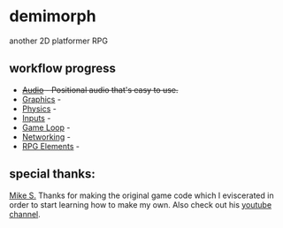 # demimorph
another 2D platformer RPG

## workflow progress
* ~~[Audio]() - Positional audio that's easy to use.~~
* [Graphics]() - 
* [Physics]() - 
* [Inputs]() - 
* [Game Loop]() - 
* [Networking]() - 
* [RPG Elements]() - 





## special thanks:
[Mike S.](https://github.com/foreignguymike) Thanks for making the original game code which I eviscerated in order to start learning how to make my own. Also check out his [youtube channel](https://www.youtube.com/channel/UC_IV37n-uBpRp64hQIwywWQ).
